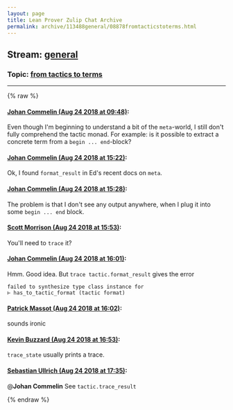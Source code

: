 ```yaml
---
layout: page
title: Lean Prover Zulip Chat Archive 
permalink: archive/113488general/08878fromtacticstoterms.html
---
```


## Stream: [general](index.html)
### Topic: [from tactics to terms](08878fromtacticstoterms.html)

---


{% raw %}
#### [ Johan Commelin (Aug 24 2018 at 09:48)](https://leanprover.zulipchat.com/#narrow/stream/113488-general/topic/from%20tactics%20to%20terms/near/132682307):
Even though I'm beginning to understand a bit of the `meta`-world, I still don't fully comprehend the tactic monad. For example: is it possible to extract a concrete term from a `begin ... end`-block?

#### [ Johan Commelin (Aug 24 2018 at 15:22)](https://leanprover.zulipchat.com/#narrow/stream/113488-general/topic/from%20tactics%20to%20terms/near/132696207):
Ok, I found `format_result` in Ed's recent docs on `meta`.

#### [ Johan Commelin (Aug 24 2018 at 15:28)](https://leanprover.zulipchat.com/#narrow/stream/113488-general/topic/from%20tactics%20to%20terms/near/132696477):
The problem is that I don't see any output anywhere, when I plug it into some `begin ... end` block.

#### [ Scott Morrison (Aug 24 2018 at 15:53)](https://leanprover.zulipchat.com/#narrow/stream/113488-general/topic/from%20tactics%20to%20terms/near/132697545):
You'll need to `trace` it?

#### [ Johan Commelin (Aug 24 2018 at 16:01)](https://leanprover.zulipchat.com/#narrow/stream/113488-general/topic/from%20tactics%20to%20terms/near/132697964):
Hmm. Good idea. But `trace tactic.format_result` gives the error
```lean
failed to synthesize type class instance for
⊢ has_to_tactic_format (tactic format)
```

#### [ Patrick Massot (Aug 24 2018 at 16:02)](https://leanprover.zulipchat.com/#narrow/stream/113488-general/topic/from%20tactics%20to%20terms/near/132698024):
sounds ironic

#### [ Kevin Buzzard (Aug 24 2018 at 16:53)](https://leanprover.zulipchat.com/#narrow/stream/113488-general/topic/from%20tactics%20to%20terms/near/132700521):
`trace_state` usually prints a trace.

#### [ Sebastian Ullrich (Aug 24 2018 at 17:35)](https://leanprover.zulipchat.com/#narrow/stream/113488-general/topic/from%20tactics%20to%20terms/near/132702583):
@**Johan Commelin** See `tactic.trace_result`


{% endraw %}
